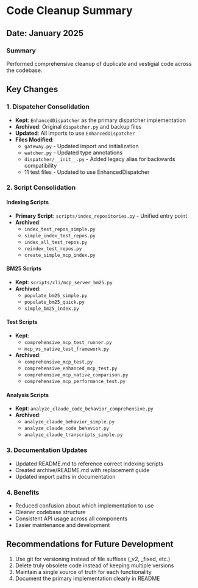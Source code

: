 # Code Cleanup Summary

## Date: January 2025

### Summary
Performed comprehensive cleanup of duplicate and vestigial code across the codebase.

## Key Changes

### 1. Dispatcher Consolidation
- **Kept**: `EnhancedDispatcher` as the primary dispatcher implementation
- **Archived**: Original `dispatcher.py` and backup files
- **Updated**: All imports to use `EnhancedDispatcher`
- **Files Modified**:
  - `gateway.py` - Updated import and initialization
  - `watcher.py` - Updated type annotations
  - `dispatcher/__init__.py` - Added legacy alias for backwards compatibility
  - 11 test files - Updated to use EnhancedDispatcher

### 2. Script Consolidation

#### Indexing Scripts
- **Primary Script**: `scripts/index_repositories.py` - Unified entry point
- **Archived**:
  - `index_test_repos_simple.py`
  - `simple_index_test_repos.py`
  - `index_all_test_repos.py`
  - `reindex_test_repos.py`
  - `create_simple_mcp_index.py`

#### BM25 Scripts
- **Kept**: `scripts/cli/mcp_server_bm25.py`
- **Archived**:
  - `populate_bm25_simple.py`
  - `populate_bm25_quick.py`
  - `simple_bm25_index.py`

#### Test Scripts
- **Kept**: 
  - `comprehensive_mcp_test_runner.py`
  - `mcp_vs_native_test_framework.py`
- **Archived**:
  - `comprehensive_mcp_test.py`
  - `comprehensive_enhanced_mcp_test.py`
  - `comprehensive_mcp_native_comparison.py`
  - `comprehensive_mcp_performance_test.py`

#### Analysis Scripts
- **Kept**: `analyze_claude_code_behavior_comprehensive.py`
- **Archived**:
  - `analyze_claude_behavior_simple.py`
  - `analyze_claude_code_behavior.py`
  - `analyze_claude_transcripts_simple.py`

### 3. Documentation Updates
- Updated README.md to reference correct indexing scripts
- Created archive/README.md with replacement guide
- Updated import paths in documentation

### 4. Benefits
- Reduced confusion about which implementation to use
- Cleaner codebase structure
- Consistent API usage across all components
- Easier maintenance and development

## Recommendations for Future Development
1. Use git for versioning instead of file suffixes (_v2, _fixed, etc.)
2. Delete truly obsolete code instead of keeping multiple versions
3. Maintain a single source of truth for each functionality
4. Document the primary implementation clearly in README